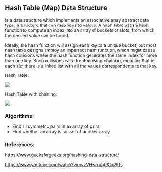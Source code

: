 ## Hash Table (Map) Data Structure

Is a data structure which implements an associative array abstract data type, a structure that can map keys to values. A hash table uses a hash function to compute an index into an array of buckets or slots, from which the desired value can be found.

Ideally, the hash function will assign each key to a unique bucket, but most hash table designs employ an imperfect hash function, which might cause hash collisions where the hash function generates the same index for more than one key. Such collisions were treated using chaining, meaning that in each slot there is a linked list with all the values correspondents to that key.

Hash Table:

![][hash]

Hash Table with chaining:

![][hash-collision]

### Algorithms:

- Find all symmetric pairs in an array of pairs
- Find whether an array is subset of another array

### References:

https://www.geeksforgeeks.org/hashing-data-structure/

https://www.youtube.com/watch?v=nvzVHwrrub0&t=791s

[hash]: https://upload.wikimedia.org/wikipedia/commons/7/7d/Hash_table_3_1_1_0_1_0_0_SP.svg
[hash-collision]: https://upload.wikimedia.org/wikipedia/commons/d/d0/Hash_table_5_0_1_1_1_1_1_LL.svg
